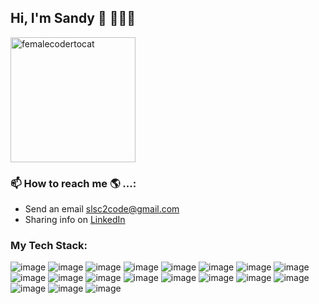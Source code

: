 
## Hi, I'm Sandy 👋 👩🏾‍💻
<img src="assets/83996619/1f446ca1-b5b4-4cc9-a8f4-8abb0e1bc994" alt="femalecodertocat" width="200" height="200">
<!-- ![femalecodertocat](https://github.com/slsmi894/slsmi894/assets/83996619/1f446ca1-b5b4-4cc9-a8f4-8abb0e1bc994/w-150)  -->

### 📫 How to reach me 🌎 ...:
- Send an email [slsc2code@gmail.com](sls2code@gmail.com)
- Sharing info on [LinkedIn](https://www.linkedin.com/in/sandrasmithdev1548/)




### My Tech Stack:
![image](https://github.com/slsmi894/slsmi894/assets/83996619/f996c96c-1346-42fc-a0dd-5ec21b26ebd0)  ![image](https://github.com/slsmi894/slsmi894/assets/83996619/101f76f3-36c2-4411-a63e-f24bd897997b) ![image](https://github.com/slsmi894/slsmi894/assets/83996619/be1feddc-89c5-4b04-b324-03f2339d7807)  ![image](https://github.com/slsmi894/slsmi894/assets/83996619/da8f1a38-af8f-4467-8a6f-6794e440ddaa)  ![image](https://github.com/slsmi894/slsmi894/assets/83996619/a9ca2246-be97-4bc5-a7ca-96b04155bce4)  ![image](https://github.com/slsmi894/slsmi894/assets/83996619/4c131551-3ffe-4bd0-bf5d-ca86131bfe61)  ![image](https://github.com/slsmi894/slsmi894/assets/83996619/f622f1a5-a177-4654-b80e-688adfa7b6f6)  ![image](https://github.com/slsmi894/slsmi894/assets/83996619/574ef230-91ed-4943-afdd-c1bbb9e43144)  ![image](https://github.com/slsmi894/slsmi894/assets/83996619/ef60db2a-9b32-4c6f-b2f2-b0029ea0e5c6)  ![image](https://github.com/slsmi894/slsmi894/assets/83996619/b347989b-91e2-4418-8f12-64c4c2883bea)  ![image](https://github.com/slsmi894/slsmi894/assets/83996619/f049c5f4-c3a5-436d-a33f-6854b50700ba)  ![image](https://github.com/slsmi894/slsmi894/assets/83996619/d692269d-f23f-46b2-bda3-ea16ea177192)  ![image](https://github.com/slsmi894/slsmi894/assets/83996619/f913b4b3-007c-4bd1-8d5f-37f5f716cda3)  ![image](https://github.com/slsmi894/slsmi894/assets/83996619/86c2f3c6-ba9b-4802-9402-175bbcff6f99)  ![image](https://github.com/slsmi894/slsmi894/assets/83996619/f86b9061-b3af-4e6e-8155-143b7349f4e6)  ![image](https://github.com/slsmi894/slsmi894/assets/83996619/c07f3a3d-6f55-4b04-b9b5-e270ffc23532)  ![image](https://github.com/slsmi894/slsmi894/assets/83996619/d0e17afa-6dba-43aa-a41d-8c34253aec00) ![image](https://github.com/slsmi894/slsmi894/assets/83996619/6df48e4a-f567-4496-8ddc-4b27b7871ea8)
![image](https://github.com/slsmi894/slsmi894/assets/83996619/c3ef027e-2778-46f2-a574-9aed7e5e6e3e)


<!--
**slsmi894/slsmi894** is a ✨ _special_ ✨ repository because its `README.md` (this file) appears on your GitHub profile.

Here are some ideas to get you started:

- 🔭 I’m currently working on ...
- 🌱 I’m currently learning ...
- 👯 I’m looking to collaborate on ...
- 🤔 I’m looking for help with ...
- 💬 Ask me about ...

- 😄 Pronouns: ...
- ⚡ Fun fact: ...
-->
